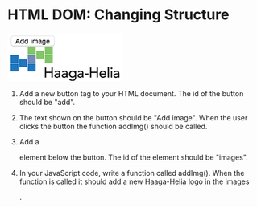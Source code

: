 # HTML DOM: Changing Structure

![Haaga Helia img](./04.05.png)

1. Add a new button tag to your HTML document.  The id of the button should be "add".

2. The text shown on the button should be "Add image". When the user clicks the button the function addImg() should be called.

3. Add a <div> element below the button. The id of the element should be "images".

4. In your JavaScript code, write a function called addImg(). When the function is called it should add a new Haaga-Helia logo in the images <div>.

